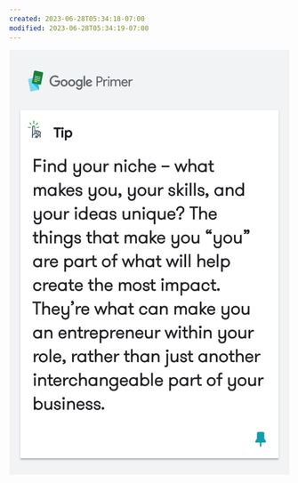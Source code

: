 ```yaml
---
created: 2023-06-28T05:34:18-07:00
modified: 2023-06-28T05:34:19-07:00
---
```


![Image](./7a5d0555d7615ef9eb9e298333f4f9ab.png)
